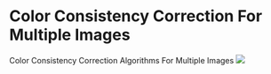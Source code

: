 # Color Consistency Correction For Multiple Images
Color Consistency Correction Algorithms For Multiple Images
![](./Docs/display_00.png)
